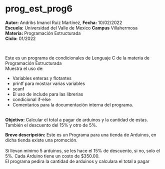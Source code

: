 # prog_est_prog6
<b>Autor:</b> Andriks Imanol Ruiz Martínez, <b>Fecha:</b> 10/02/2022 <br>
<b>Escuela:</b> Universidad del Valle de Mexico <b>Campus</b> Villahermosa <br>
<b>Materia:</b> Programación Estructurada <br>
<b>Ciclo:</b> 01/2022</p>
<br>
<p>Este es un programa de condicionales de Lenguaje C de la materia de Programación Estructurada<br>
Muestra el uso de:
  <ul>
    <li>Variables enteras y flotantes</li>
    <li>printf para mostrar varias variables</li>
    <li>scanf</li>
    <li>El uso de include para las librerias</li>
    <li>condicional if-else</li>
<li>Comentarios para la documentación interna del programa.</li>
    </ul>
    </p>
<br>
<b>Objetivo:</b> Calcular el total a pagar de arduinos y la cantidad de estas. También el descuento del 15% y otro de 5%.
<br>
<p><b>Breve descripción:</b>
Este  es un Programa para una tienda de Arduinos, en dicha tienda existe una promoción.
<br>
 <br>
Si llevan mínimo 5 arduinos, se les hace el 15% de descuento, si no, solo el 5%. Cada Arduino tiene un costo de $350.00.
<br>
El programa pedira la cantidad de arduinos y calculara el total a pagar <br>
</p>
